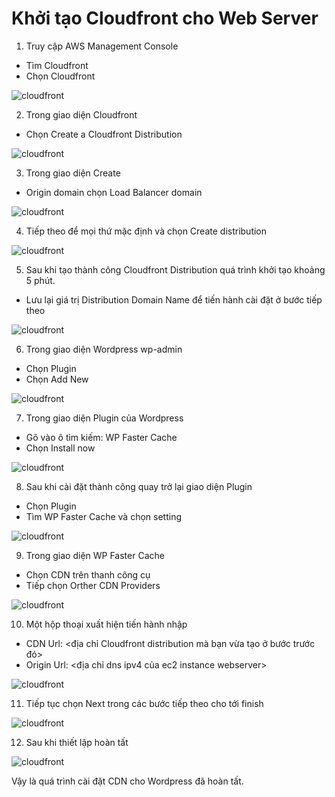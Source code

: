 
# Khởi tạo Cloudfront cho Web Server

1. Truy cập AWS Management Console
-	Tìm Cloudfront
-	Chọn Cloudfront

![cloudfront](/images/setupcloudfront/setup-cloud-front-01.png?featherlight=false&width=90pc)

2. Trong giao diện Cloudfront
-	Chọn Create a Cloudfront Distribution

![cloudfront](/images/setupcloudfront/setup-cloud-front-02.png?featherlight=false&width=90pc)


3. Trong giao diện Create
- Origin domain chọn Load Balancer domain

![cloudfront](/images/setupcloudfront/setup-cloud-front-03.png?featherlight=false&width=90pc)

4. Tiếp theo để mọi thứ mặc định và chọn Create distribution

![cloudfront](/images/setupcloudfront/setup-cloud-front-04.png?featherlight=false&width=90pc)

5. Sau khi tạo thành công Cloudfront Distribution quá trình khởi tạo khoảng 5 phút.
- Lưu lại giá trị Distribution Domain Name để tiến hành cài đặt ở bước tiếp theo


![cloudfront](/images/setupcloudfront/setup-cloud-front-05.png?featherlight=false&width=90pc)

6. Trong giao diện Wordpress wp-admin
- Chọn Plugin
- Chọn Add New

![cloudfront](/images/setupcloudfront/setup-cloud-front-06.png?featherlight=false&width=90pc)

7. Trong giao diện Plugin của Wordpress
- Gõ vào ô tìm kiếm: WP Faster Cache
- Chọn Install now

![cloudfront](/images/setupcloudfront/setup-cloud-front-07.png?featherlight=false&width=90pc)


8. Sau khi cài đặt thành công quay trở lại giao diện Plugin
- Chọn Plugin
- Tìm WP Faster Cache và chọn setting

![cloudfront](/images/setupcloudfront/setup-cloud-front-08.png?featherlight=false&width=90pc)

9. Trong giao diện WP Faster Cache
- Chọn CDN trên thanh công cụ
- Tiếp chọn Orther CDN Providers

![cloudfront](/images/setupcloudfront/setup-cloud-front-09.png?featherlight=false&width=90pc)

10. Một hộp thoại xuất hiện tiến hành nhập
- CDN Url: <địa chỉ Cloudfront distribution mà bạn vừa tạo ở bước trước đó>
- Origin Url: <địa chỉ dns ipv4 của ec2 instance webserver>


![cloudfront](/images/setupcloudfront/setup-cloud-front-10.png?featherlight=false&width=90pc)

11. Tiếp tục chọn Next trong các bước tiếp theo cho tới finish

![cloudfront](/images/setupcloudfront/setup-cloud-front-11.png?featherlight=false&width=90pc)

12. Sau khi thiết lập hoàn tất

![cloudfront](/images/setupcloudfront/setup-cloud-front-12.png?featherlight=false&width=90pc)

Vậy là quá trình cài đặt CDN cho Wordpress đã hoàn tất.
